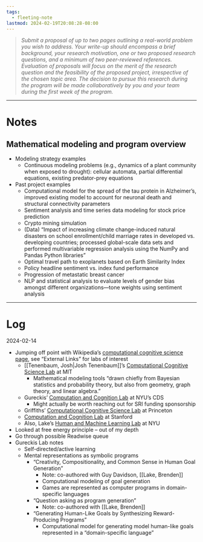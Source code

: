 ```yaml
---
tags:
  - fleeting-note
lastmod: 2024-02-19T20:08:28-08:00
---
```

>_Submit a proposal of up to two pages outlining a real-world problem you wish to address. Your write-up should encompass a brief background, your research motivation, one or two proposed research questions, and a minimum of two peer-reviewed references. Evaluation of proposals will focus on the merit of the research question and the feasibility of the proposed project, irrespective of the chosen topic area. The decision to pursue this research during the program will be made collaboratively by you and your team during the first week of the program._

---
# Notes

## Mathematical modeling and program overview

- Modeling strategy examples
	- Continuous modeling problems (e.g., dynamics of a plant community when exposed to drought): cellular automata, partial differential equations, existing predator-prey equations
- Past project examples
	- Computational model for the spread of the tau protein in Alzheimer’s, improved existing model to account for neuronal death and structural connectivity parameters
	- Sentiment analysis and time series data modeling for stock price prediction
	- Crypto mining simulation
	- (Data) “Impact of increasing climate change-induced natural disasters on school enrollment/child marriage rates in developed vs. developing countries; processed global-scale data sets and performed multivariable regression analysis using the NumPy and Pandas Python libraries”
	- Optimal travel path to exoplanets based on Earth Similarity Index
	- Policy headline sentiment vs. index fund performance
	- Progression of metastatic breast cancer
	- NLP and statistical analysis to evaluate levels of gender bias amongst different organizations—tone weights using sentiment analysis

---
# Log

2024-02-14

- Jumping off point with Wikipedia’s [computational cognitive science page](https://en.wikipedia.org/wiki/Computational_cognition), see “External Links” for labs of interest
	- [[Tenenbaum, Josh|Josh Tenenbaum]]’s [Computational Cognitive Science Lab](https://cocosci.mit.edu/) at MIT
		- Mathematical modeling tools “drawn chiefly from Bayesian statistics and probability theory, but also from geometry, graph theory, and linear algebra.”
	- Gureckis’ [Computation and Cognition Lab](https://gureckislab.org/research.html) at NYU’s CDS
		- Might actually be worth reaching out for SRI funding sponsorship
	- Griffiths’ [Computational Cognitive Science Lab](https://cocosci.princeton.edu/index.php) at Princeton
	- [Computation and Cognition Lab](https://cocolab.stanford.edu/) at Stanford
	- Also, Lake’s [Human and Machine Learning Lab](https://lake-lab.github.io/projects/) at NYU
- Looked at free energy principle – out of my depth
- Go through possible Readwise queue
- Gureckis Lab notes
	- Self-directed/active learning
	- Mental representations as symbolic programs
		- “Creativity, Compositionality, and Common Sense in Human Goal Generation”
			- Note: co-authored with Guy Davidson, [[Lake, Brenden]]
			- Computational modeling of goal generation
			- Games are represented as computer programs in domain-specific languages
		- “Question asking as program generation”
			- Note: co-authored with [[Lake, Brenden]]
		- “Generating Human-Like Goals by Synthesizing Reward-Producing Programs”
			- Computational model for generating model human-like goals represented in a “domain-specific language”